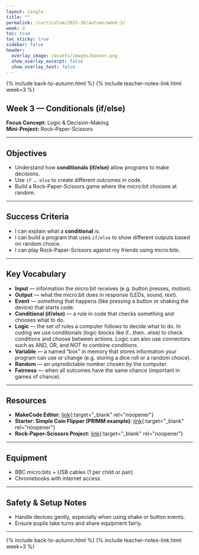 ```yaml
---
layout: single
title: ""
permalink: /curriculum/2025-26/autumn/week-3/
week: 3
toc: true
toc_sticky: true
sidebar: false
header:
  overlay_image: /assets/images/banner.png
  show_overlay_excerpt: false
  show_overlay_text: false
---
```


{% include back-to-autumn.html %}
{% include teacher-notes-link.html week=3 %}

## Week 3 — Conditionals (if/else)

**Focus Concept:** Logic & Decision-Making  
**Mini-Project:** Rock–Paper-Scissors  

---

## Objectives
- Understand how **conditionals (if/else)** allow programs to make decisions.  
- Use `if … else` to create different outcomes in code.  
- Build a Rock-Paper-Scissors game where the micro:bit chooses at random.  

---

## Success Criteria
- I can explain what a **conditional** is.  
- I can build a program that uses `if/else` to show different outputs based on random choice.  
- I can play Rock-Paper-Scissors against my friends using micro:bits.  

---

## Key Vocabulary
- **Input** — information the micro:bit receives (e.g. button presses, motion).  
- **Output** — what the micro:bit does in response (LEDs, sound, text).  
- **Event** — something that happens (like pressing a button or shaking the device) that starts code.  
- **Conditional (if/else)** — a rule in code that checks something and chooses what to do.  
- **Logic** — the set of rules a computer follows to decide what to do. In coding we use conditionals (logic blocks like if…then…else) to check conditions and choose between actions. Logic can also use connectors such as AND, OR, and NOT to combine conditions.
- **Variable** — a named “box” in memory that stores information your program can use or change (e.g. storing a dice roll or a random choice).
- **Random** — an unpredictable number chosen by the computer.  
- **Fairness** — when all outcomes have the same chance (important in games of chance).  


---

## Resources
- **MakeCode Editor:** [link](https://makecode.microbit.org){:target="_blank" rel="noopener"}  
- **Starter: Simple Coin Flipper (PRIMM example):** [link](https://makecode.microbit.org/S48819-26737-74641-22192){:target="_blank" rel="noopener"}  
- **Rock-Paper-Scissors Project:** [link](https://makecode.microbit.org/projects/rock-paper-scissors-v2){:target="_blank" rel="noopener"}  

---

## Equipment
- BBC micro:bits + USB cables (1 per child or pair)  
- Chromebooks with internet access  

---

## Safety & Setup Notes
- Handle devices gently, especially when using shake or button events.  
- Ensure pupils take turns and share equipment fairly.  

---

{% include back-to-autumn.html %}
{% include teacher-notes-link.html week=3 %}
